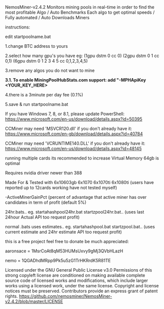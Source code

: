  NemosMiner-v2.4.2 Monitors mining pools in real-time in order to find the most profitable Algo /
 Auto Benchmarks Each algo to get optimal speeds / 
Fully automated / 
Auto Downloads Miners

instructions:

edit startpoolname.bat

1.change BTC address to yours

2.select how many gpu's you have eg: (1gpu dstm 0 cc 0) (2gpu dstm 0 1 cc 0,1) (6gpu dstm 0 1 2 3 4 5 cc 0,1,2,3,4,5)

3.remove any algos you do not want to mine

**3.1. To enable MiningPoolHubStats.com support: add "-MPHApiKey <YOUR_KEY_HERE>**


4.there is a 3minute per day fee (0.1%)

5.save & run startpoolname.bat

If you have Windows 7, 8, or 8.1, please update PowerShell:
https://www.microsoft.com/en-us/download/details.aspx?id=50395

CCMiner may need 'MSVCR120.dll' if you don't already have it:
https://www.microsoft.com/en-gb/download/details.aspx?id=40784

CCMiner may need 'VCRUNTIME140.DLL' if you don't already have it:
https://www.microsoft.com/en-us/download/details.aspx?id=48145

running multiple cards its recommended to increase Virtual Memory 64gb is optimal

Requires nvidia driver newer than 388

Made For & Tested with 6x10603gb 6x1070 6x1070ti 6x1080ti (users have reported up to 12cards working have not tested myself)

-ActiveMinerGainPct (percent of advantage that active miner has over candidates in term of profit (default 5%)

24hr.bats.. eg. startahashpool24hr.bat  startzpool24hr.bat.. (uses last 24hour Actual API too request profit)

normal .bats uses estimates.. eg. startahashpool.bat   startzpool.bat..   (uses current estimate and 24hr estimate API too request profit)

this is a free project feel free to donate be much appreciated:

aaronsace = 1MsrCoAt8qM53HUMsUxvy9gMj3QVbHLazH

nemo = 1QGADhdMRpp9Pk5u5zG1TrHKRrdK5R81TE

Licensed under the GNU General Public License v3.0
Permissions of this strong copyleft license are conditioned on making available complete source code of licensed works and modifications, which include larger works using a licensed work, under the same license. Copyright and license notices must be preserved. Contributors provide an express grant of patent rights. https://github.com/nemosminer/NemosMiner-v2.4.2/blob/master/LICENSE
